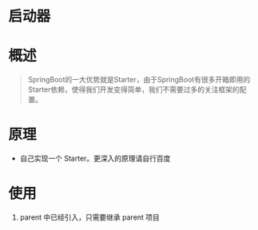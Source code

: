 # 启动器

# 概述
> SpringBoot的一大优势就是Starter，由于SpringBoot有很多开箱即用的Starter依赖，使得我们开发变得简单，我们不需要过多的关注框架的配置。

# 原理
- 自己实现一个 Starter。更深入的原理请自行百度


# 使用
1. parent 中已经引入，只需要继承 parent 项目
